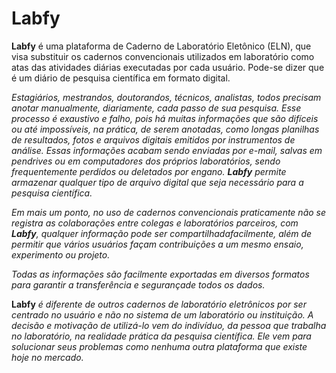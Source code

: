 # Labfy

**Labfy** é uma plataforma de Caderno de Laboratório Eletônico (ELN), que visa substituir os cadernos convencionais utilizados em laboratório como atas das atividades diárias executadas por cada usuário. Pode-se dizer que é um diário de pesquisa científica em formato digital.

_Estagiários, mestrandos, doutorandos, técnicos, analistas, todos precisam anotar manualmente, diariamente, cada passo de sua pesquisa. Esse processo é exaustivo e falho, pois há muitas informações que são difíceis ou até impossíveis, na prática, de serem anotadas, como longas planilhas de resultados, fotos e arquivos digitais emitidos por instrumentos de análise. Essas informações acabam sendo enviadas por e-mail, salvas em pendrives ou em computadores dos próprios laboratórios, sendo frequentemente perdidos ou deletados por engano. **Labfy** permite armazenar qualquer tipo de arquivo digital que seja necessário para a pesquisa científica._

_Em mais um ponto, no uso de cadernos convencionais praticamente não se registra as colaborações entre colegas e laboratórios parceiros, com **Labfy**, qualquer informação pode ser compartilhadafacilmente, além de permitir que vários usuários façam contribuições a um mesmo ensaio, experimento ou projeto._

_Todas as informações são facilmente exportadas em diversos formatos para garantir a transferência e segurançade todos os dados._

**Labfy** _é diferente de outros cadernos de laboratório eletrônicos por ser centrado no usuário e não no sistema de um laboratório ou instituição. A decisão e motivação de utilizá-lo vem do indivíduo, da pessoa que trabalha no laboratório, na realidade prática da pesquisa científica. Ele vem para solucionar seus problemas como nenhuma outra plataforma que existe hoje no mercado._
